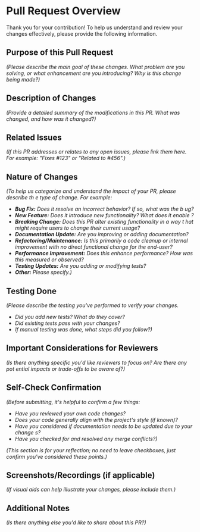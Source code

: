 # Pull Request Overview

Thank you for your contribution! To help us understand and review your changes effectively, please provide the following information.

## Purpose of this Pull Request

*(Please describe the main goal of these changes. What problem are you solving,
or what enhancement are you introducing? Why is this change being made?)*

## Description of Changes

*(Provide a detailed summary of the modifications in this PR. What was changed,
and how was it changed?)*

## Related Issues

*(If this PR addresses or relates to any open issues, please link them here. For
 example: "Fixes #123" or "Related to #456".)*

## Nature of Changes

*(To help us categorize and understand the impact of your PR, please describe th
e type of change. For example:*
*   ***Bug Fix:*** *Does it resolve an incorrect behavior? If so, what was the b
ug?*
*   ***New Feature:*** *Does it introduce new functionality? What does it enable
?*
*   ***Breaking Change:*** *Does this PR alter existing functionality in a way t
hat might require users to change their current usage?*
*   ***Documentation Update:*** *Are you improving or adding documentation?*
*   ***Refactoring/Maintenance:*** *Is this primarily a code cleanup or internal
 improvement with no direct functional change for the end-user?*
*   ***Performance Improvement:*** *Does this enhance performance? How was this
measured or observed?*
*   ***Testing Updates:*** *Are you adding or modifying tests?*
*   ***Other:*** *Please specify.)*

## Testing Done

*(Please describe the testing you've performed to verify your changes.*
*   *Did you add new tests? What do they cover?*
*   *Did existing tests pass with your changes?*
*   *If manual testing was done, what steps did you follow?)*

## Important Considerations for Reviewers

*(Is there anything specific you'd like reviewers to focus on? Are there any pot
ential impacts or trade-offs to be aware of?)*

## Self-Check Confirmation

*(Before submitting, it's helpful to confirm a few things:*
*   *Have you reviewed your own code changes?*
*   *Does your code generally align with the project's style (if known)?*
*   *Have you considered if documentation needs to be updated due to your change
s?*
*   *Have you checked for and resolved any merge conflicts?)*

*(This section is for your reflection; no need to leave checkboxes, just confirm
 you've considered these points.)*

## Screenshots/Recordings (if applicable)

*(If visual aids can help illustrate your changes, please include them.)*

## Additional Notes

*(Is there anything else you'd like to share about this PR?)*
